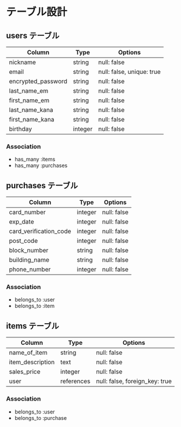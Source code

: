 # テーブル設計

## users テーブル

| Column          | Type    | Options     |
| --------------- | ------  | ----------- |
| nickname        | string  | null: false |
| email           | string  | null: false, unique: true |
| encrypted_password | string  | null: false |
| last_name_em    | string  | null: false |
| first_name_em   | string  | null: false |
| last_name_kana  | string  | null: false |
| first_name_kana | string  | null: false |
| birthday        | integer  | null: false |

### Association

- has_many :items
- has_many :purchases

## purchases テーブル

| Column                 | Type    | Options     |
| ---------------------- | ------- | ----------- |
| card_number            | integer | null: false |
| exp_date               | integer | null: false |
| card_verification_code | integer | null: false |
| post_code              | integer | null: false |
| block_number           | string  | null: false |
| building_name          | string  | null: false |
| phone_number           | integer | null: false |

### Association

- belongs_to :user
- belongs_to :item

## items テーブル

| Column           | Type       | Options                        |
| ---------------- | ---------- | ------------------------------ |
| name_of_item     | string     | null: false                    |
| item_description | text       | null: false                    |
| sales_price      | integer    | null: false                    |
| user             | references | null: false, foreign_key: true |

### Association

- belongs_to :user
- belongs_to :purchase